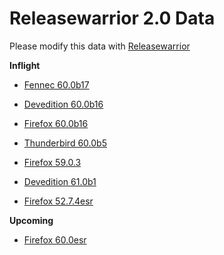 

Releasewarrior 2.0 Data
=======================

Please modify this data with [Releasewarrior](https://github.com/mozilla-releng/releasewarrior-2.0)

**Inflight**

* [Fennec 60.0b17](/inflight/fennec/fennec-beta-60.0b17.md)

* [Devedition 60.0b16](/inflight/devedition/devedition-devedition-60.0b16.md)

* [Firefox 60.0b16](/inflight/firefox/firefox-beta-60.0b16.md)

* [Thunderbird 60.0b5](/inflight/thunderbird/thunderbird-beta-60.0b5.md)

* [Firefox 59.0.3](/inflight/firefox/firefox-release-59.0.3.md)

* [Devedition 61.0b1](/inflight/devedition/devedition-devedition-61.0b1.md)

* [Firefox 52.7.4esr](/inflight/firefox/firefox-esr-52.7.4esr.md)

**Upcoming**

* [Firefox 60.0esr](/upcoming/firefox/firefox-esr-60.0esr.md)

